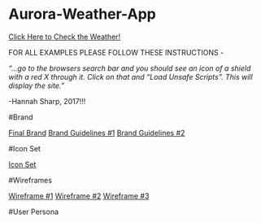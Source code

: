 # Aurora-Weather-App

<a href="https://htmlpreview.github.io/?https://github.com/marksleator/Aurora-Weather-App/blob/master/weather.html#firstPage">Click Here to Check the Weather!</a>

<p>FOR ALL EXAMPLES PLEASE FOLLOW THESE INSTRUCTIONS - 

<i>“…go to the browsers search bar and you should see an icon of a shield with a red X through it. Click on that and “Load Unsafe Scripts”. This will display the site.” </i>

-Hannah Sharp, 2017!!! </p>


#Brand

<a href="https://github.com/marksleator/Aurora-Weather-App/blob/master/Brand.jpg">Final Brand</a>
<a href="https://github.com/marksleator/Aurora-Weather-App/blob/master/Brand%20Guidelines%20%231.jpg">Brand Guidelines #1</a>
<a href="https://github.com/marksleator/Aurora-Weather-App/blob/master/Brand%20Guidelines%20%232.jpg">Brand Guidelines #2</a>

#Icon Set

<a href="https://github.com/marksleator/Aurora-Weather-App/blob/master/Interview%20Style%20Sheet%202.jpg">Icon Set</a>


#Wireframes

<a href="https://github.com/marksleator/Aurora-Weather-App/blob/master/Wireframe%20Lifecycle%20%231.jpg">Wireframe #1</a>
<a href="https://github.com/marksleator/Aurora-Weather-App/blob/master/Wireframe%20Life%20Cycle%20%232.jpg">Wireframe #2</a>
<a href="https://github.com/marksleator/Aurora-Weather-App/blob/master/Wireframe%20Life%20Cycle%20%233.jpg">Wireframe #3</a>


#User Persona

<a href=""></a>



<a href=""></a>
<a href=""></a>
<a href=""></a>
<a href=""></a>
<a href=""></a>
<a href=""></a>
<a href=""></a>
